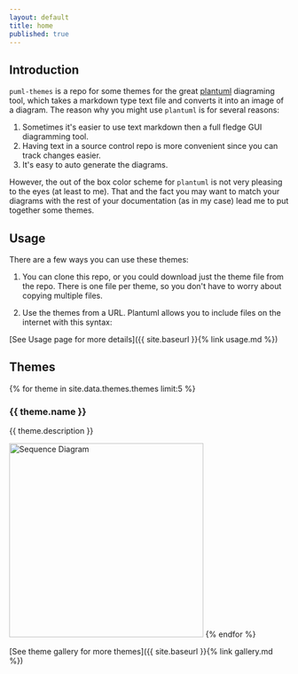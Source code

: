 ```yaml
---
layout: default
title: home
published: true
---
```


## Introduction

<code>puml-themes</code> is a repo for some themes for the great [plantuml](https://plantuml.com) diagraming tool, which takes a markdown type text file and converts it into an image of a diagram. The reason why you might use ``plantuml`` is for several reasons:
1. Sometimes it's easier to use text markdown then a full fledge GUI diagramming tool.
1. Having text in a source control repo is more convenient since you can track changes easier.
1. It's easy to auto generate the diagrams.

However, the out of the box color scheme for <code>plantuml</code> is not very pleasing to the eyes (at least to me). That and the fact you may want to match your diagrams with the rest of your documentation (as in my case) lead me to put together some themes.

## Usage

There are a few ways you can use these themes:
1. You can clone this repo, or you could download just the theme file from the repo. There is one file per theme, so you don't have to worry about copying multiple files.

2. Use the themes from a URL. Plantuml allows you to include files on the internet with this syntax:

[See Usage page for more details]({{ site.baseurl }}{% link usage.md %})


## Themes

{% for theme in site.data.themes.themes limit:5 %}
### {{ theme.name }}
{{ theme.description }}

<a href="themes/{{ theme.name }}"><img src="themes/{{ theme.name }}/sequence-ex.svg" width="350" height="350" title="Sequence Diagram" alt="Sequence Diagram"></a>
{% endfor %}

[See theme gallery for more themes]({{ site.baseurl }}{% link gallery.md %})
